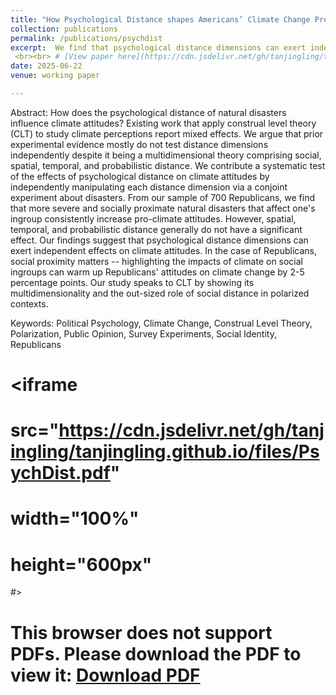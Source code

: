```yaml
---
title: "How Psychological Distance shapes Americans’ Climate Change Preferences: a Conjoint Analysis"
collection: publications
permalink: /publications/psychdist
excerpt:  We find that psychological distance dimensions can exert independent effects on climate attitudes. In the case of Republicans, social proximity matters -- highlighting the impacts of climate on social ingroups can warm up Republicans' attitudes on climate change by $2-5$ percentage points.
 <br><br> # [View paper here](https://cdn.jsdelivr.net/gh/tanjingling/tanjingling.github.io/files/PsychDist.pdf)
date: 2025-06-22
venue: working paper

---
```

Abstract: How does the psychological distance of natural disasters influence climate attitudes? Existing work that apply construal level theory (CLT) to study climate perceptions report mixed effects. We argue that prior experimental evidence mostly do not test distance dimensions independently despite it being a multidimensional theory comprising social, spatial, temporal, and probabilistic distance. We contribute a systematic test of the effects of psychological distance on climate attitudes by independently manipulating each distance dimension via a conjoint experiment about disasters. From our sample of 700 Republicans, we find that more severe and socially proximate natural disasters that affect one's ingroup consistently increase pro-climate attitudes. However, spatial, temporal, and probabilistic distance generally do not have a significant effect. Our findings suggest that psychological distance dimensions can exert independent effects on climate attitudes. In the case of Republicans, social proximity matters -- highlighting the impacts of climate on social ingroups can warm up Republicans' attitudes on climate change by 2-5 percentage points. Our study speaks to CLT by showing its multidimensionality and the out-sized role of social distance in polarized contexts.

Keywords: Political Psychology, Climate Change, Construal Level Theory, Polarization, Public Opinion, Survey Experiments, Social Identity, Republicans

# <iframe
#  src="https://cdn.jsdelivr.net/gh/tanjingling/tanjingling.github.io/files/PsychDist.pdf"
#  width="100%"
#  height="600px"
#>
#  This browser does not support PDFs. Please download the PDF to view it: <a href="https://cdn.jsdelivr.net/gh/tanjingling/tanjingling.github.io/files/PsychDist.pdf">Download PDF</a>
# </iframe>

